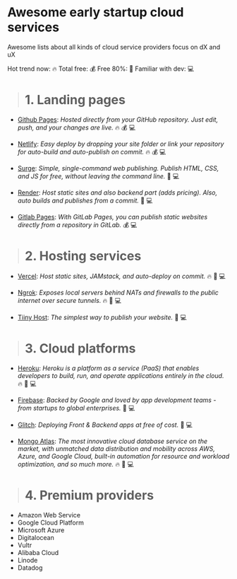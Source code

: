 # Awesome early startup cloud services
Awesome lists about all kinds of cloud service providers focus on dX and uX

Hot trend now: :fire: Total free: :moneybag: Free 80%: :money_with_wings: Familiar with dev: :computer:

> # 1. Landing pages
* [Github Pages](https://pages.github.com): *Hosted directly from your GitHub repository. Just edit, push, and your changes are live.* :fire: :moneybag: :computer:

* [Netlify](https://www.netlify.com): *Easy deploy by dropping your site folder or link your repository for auto-build and auto-publish on commit.* :fire: :moneybag: :computer:

* [Surge](https://surge.sh): *Simple, single-command web publishing. Publish HTML, CSS, and JS for free, without leaving the command line.* :money_with_wings: :computer:

* [Render](https://render.com): *Host static sites and also backend part (adds pricing). Also, auto builds and publishes from a commit.* :money_with_wings: :computer:

* [Gitlab Pages](https://docs.gitlab.com/ee/user/project/pages/): *With GitLab Pages, you can publish static websites directly from a repository in GitLab.* :moneybag: :computer:

> # 2. Hosting services
* [Vercel](https://vercel.com): *Host static sites, JAMstack, and auto-deploy on commit.* :fire: :money_with_wings: :computer:

* [Ngrok](https://ngrok.com/): *Exposes local servers behind NATs and firewalls to the public internet over secure tunnels.* :fire: :money_with_wings: :computer:

* [Tiiny Host](https://tiiny.host): *The simplest way to publish your website.* :money_with_wings: :computer:

> # 3. Cloud platforms
* [Heroku](https://www.heroku.com/): *Heroku is a platform as a service (PaaS) that enables developers to build, run, and operate applications entirely in the cloud.* :fire: :money_with_wings: :computer: 

* [Firebase](https://firebase.google.com/docs/hosting): *Backed by Google and loved by app development teams - from startups to global enterprises.* :money_with_wings: :computer:

* [Glitch](https://glitch.com): *Deploying Front & Backend apps at free of cost.* :money_with_wings: :computer:

* [Mongo Atlas](https://www.mongodb.com/cloud/atlas): *The most innovative cloud database service on the market, with unmatched data distribution and mobility across AWS, Azure, and Google Cloud, built-in automation for resource and workload optimization, and so much more.* :fire: :money_with_wings: :computer:

> # 4. Premium providers
* Amazon Web Service
* Google Cloud Platform
* Microsoft Azure
* Digitalocean
* Vultr
* Alibaba Cloud
* Linode
* Datadog



